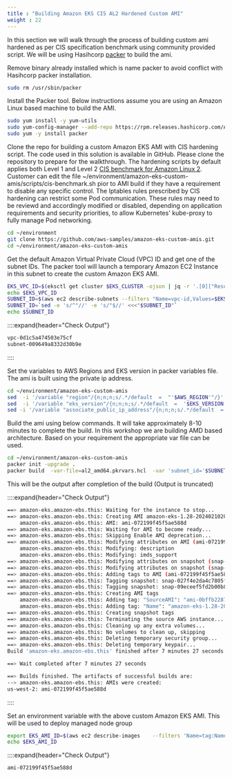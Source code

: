 ```yaml
---
title : "Building Amazon EKS CIS AL2 Hardened Custom AMI"
weight : 22
---
```


In this section we will walk through the process of building custom ami hardened as per CIS specification benchmark using community provided script. We will be using Hasihcorp [packer](https://www.packer.io/) to build the ami.

Remove binary already installed which is name packer to avoid  conflict with Hasihcorp packer installation.

```bash
sudo rm /usr/sbin/packer
```

Install the Packer tool. Below instructions assume you are using an Amazon Linux based machine to build the AMI.

```bash
sudo yum install -y yum-utils
sudo yum-config-manager --add-repo https://rpm.releases.hashicorp.com/AmazonLinux/hashicorp.repo
sudo yum -y install packer

```
Clone the repo for building a custom Amazon EKS AMI with CIS hardening script. The code used in this solution is available in GitHub. Please clone the repository to prepare for the walkthrough. The hardening scripts by default applies both Level 1 and Level 2 [CIS benchmark for Amazon Linux 2](https://www.cisecurity.org/benchmark/amazon_linux).
Customer can edit the file ~/environment/amazon-eks-custom-amis/scripts/cis-benchmark.sh pior to AMI build if they have a requirement to disable any specific control. 
The Iptables rules prescribed by CIS hardening can restrict some Pod communication. These rules may need to be reviewd and accordingly modified or disabled, depending on application requirements and security priorities, to allow Kubernetes' kube-proxy to fully manage Pod networking.

```bash
cd ~/environment
git clone https://github.com/aws-samples/amazon-eks-custom-amis.git
cd ~/environment/amazon-eks-custom-amis
```

Get the default Amazon Virtual Private Cloud (VPC) ID and get one of the subnet IDs. The packer tool will launch a temporary Amazon EC2 Instance in this subnet to create the custom Amazon EKS AMI.

```bash
EKS_VPC_ID=$(eksctl get cluster $EKS_CLUSTER -ojson | jq -r '.[0]["ResourcesVpcConfig"]["VpcId"]')
echo $EKS_VPC_ID
SUBNET_ID=$(aws ec2 describe-subnets --filters "Name=vpc-id,Values=$EKS_VPC_ID" | jq '.Subnets[0].SubnetId')
SUBNET_ID=`sed -e 's/^"//' -e 's/"$//' <<<"$SUBNET_ID"`
echo $SUBNET_ID

```
::::expand{header="Check Output"}
```bash
vpc-0d1c5a474503e75cf
subnet-009649a8332d30b9e
```
::::

Set the variables to AWS Regions and EKS version in packer variables file. The ami is built using the private ip address.

```bash
cd ~/environment/amazon-eks-custom-amis
sed  -i '/variable "region"/{n;n;n;s/.*/default  =  "'$AWS_REGION'"/}' variables.pkr.hcl
sed  -i '/variable "eks_version"/{n;n;n;s/.*/default  =  '$EKS_VERSION'/}' variables.pkr.hcl
sed -i '/variable "associate_public_ip_address"/{n;n;n;s/.*/default  =   true/}' variables.pkr.hcl
```

Build the ami using below commands. It will take approximately 8-10 minutes to complete the build. In this workshop we are building AMD based architecture. Based on your requirement the appropriate var file can be used.

```bash
cd ~/environment/amazon-eks-custom-amis
packer init -upgrade .
packer build  -var-file=al2_amd64.pkrvars.hcl  -var 'subnet_id='$SUBNET_ID'' .

```

This will be the output after completion of the build (Output is truncated)

::::expand{header="Check Output"}
```bash
==> amazon-eks.amazon-ebs.this: Waiting for the instance to stop...
==> amazon-eks.amazon-ebs.this: Creating AMI amazon-eks-1.28-20240210201813 from instance i-04450a38165430927
    amazon-eks.amazon-ebs.this: AMI: ami-072199f45f5ae588d
==> amazon-eks.amazon-ebs.this: Waiting for AMI to become ready...
==> amazon-eks.amazon-ebs.this: Skipping Enable AMI deprecation...
==> amazon-eks.amazon-ebs.this: Modifying attributes on AMI (ami-072199f45f5ae588d)...
    amazon-eks.amazon-ebs.this: Modifying: description
    amazon-eks.amazon-ebs.this: Modifying: imds_support
==> amazon-eks.amazon-ebs.this: Modifying attributes on snapshot (snap-027f4e2da4c7805fb)...
==> amazon-eks.amazon-ebs.this: Modifying attributes on snapshot (snap-09eceef5fd2b00b84)...
==> amazon-eks.amazon-ebs.this: Adding tags to AMI (ami-072199f45f5ae588d)...
==> amazon-eks.amazon-ebs.this: Tagging snapshot: snap-027f4e2da4c7805fb
==> amazon-eks.amazon-ebs.this: Tagging snapshot: snap-09eceef5fd2b00b84
==> amazon-eks.amazon-ebs.this: Creating AMI tags
    amazon-eks.amazon-ebs.this: Adding tag: "SourceAMI": "ami-0bffb2287b5685a74"
    amazon-eks.amazon-ebs.this: Adding tag: "Name": "amazon-eks-1.28-20240210201813"
==> amazon-eks.amazon-ebs.this: Creating snapshot tags
==> amazon-eks.amazon-ebs.this: Terminating the source AWS instance...
==> amazon-eks.amazon-ebs.this: Cleaning up any extra volumes...
==> amazon-eks.amazon-ebs.this: No volumes to clean up, skipping
==> amazon-eks.amazon-ebs.this: Deleting temporary security group...
==> amazon-eks.amazon-ebs.this: Deleting temporary keypair...
Build 'amazon-eks.amazon-ebs.this' finished after 7 minutes 27 seconds.

==> Wait completed after 7 minutes 27 seconds

==> Builds finished. The artifacts of successful builds are:
--> amazon-eks.amazon-ebs.this: AMIs were created:
us-west-2: ami-072199f45f5ae588d
```
::::

Set an environment variable with the above custom Amazon EKS AMI. This will be used to deploy managed node group
```bash 
export EKS_AMI_ID=$(aws ec2 describe-images    --filters 'Name=tag:Name,Values="amazon-eks*"'  --owners $AWS_ACCOUNT_ID --query 'Images[*].[ImageId]'  --output text)
echo $EKS_AMI_ID
```
::::expand{header="Check Output"}
```bash
ami-072199f45f5ae588d
```
